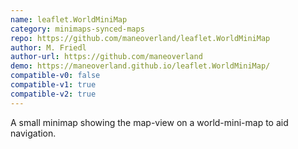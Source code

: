 ```yaml
---
name: leaflet.WorldMiniMap
category: minimaps-synced-maps
repo: https://github.com/maneoverland/leaflet.WorldMiniMap
author: M. Friedl
author-url: https://github.com/maneoverland
demo: https://maneoverland.github.io/leaflet.WorldMiniMap/
compatible-v0: false
compatible-v1: true
compatible-v2: true
---
```



A small minimap showing the map-view on a world-mini-map to aid navigation.
